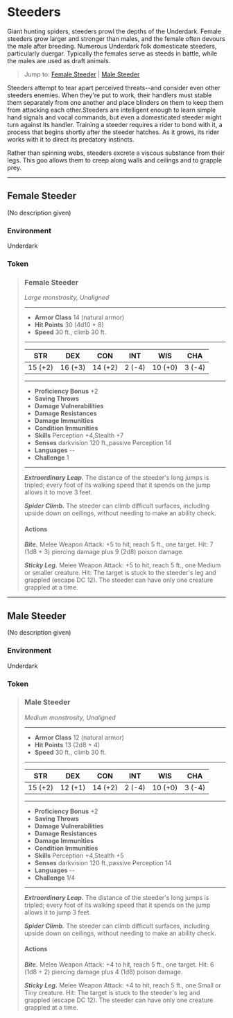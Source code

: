 # Steeders
Giant hunting spiders, steeders prowl the depths of the Underdark. Female steeders grow larger and stronger than males, and the female often devours the male after breeding. Numerous Underdark folk domesticate steeders, particularly duergar. Typically the females serve as steeds in battle, while the males are used as draft animals.

> Jump to: [Female Steeder](FemaleSteeder.md) | [Male Steeder](MaleSteeder.md)

Steeders attempt to tear apart perceived threats--and consider even other steeders enemies. When they're put to work, their handlers must stable them separately from one another and place blinders on them to keep them from attacking each other.Steeders are intelligent enough to learn simple hand signals and vocal commands, but even a domesticated steeder might turn against its handler. Training a steeder requires a rider to bond with it, a process that begins shortly after the steeder hatches. As it grows, its rider works with it to direct its predatory instincts.

Rather than spinning webs, steeders excrete a viscous substance from their legs. This goo allows them to creep along walls and ceilings and to grapple prey.

---

## Female Steeder
(No description given)

### Environment
Underdark

### Token

>### Female Steeder
>*Large monstrosity, Unaligned*
>___
>- **Armor Class** 14 (natural armor)
>- **Hit Points** 30 (4d10 + 8)
>- **Speed** 30 ft., climb 30 ft.
>___
>|**STR**|**DEX**|**CON**|**INT**|**WIS**|**CHA**|
>|:---:|:---:|:---:|:---:|:---:|:---:|
>|15 (+2)|16 (+3)|14 (+2)|2 (-4)|10 (+0)|3 (-4)|
>
>___
>- **Proficiency Bonus** +2
>- **Saving Throws** 
>- **Damage Vulnerabilities** 
>- **Damage Resistances** 
>- **Damage Immunities** 
>- **Condition Immunities** 
>- **Skills** Perception +4,Stealth +7
>- **Senses** darkvision 120 ft.,passive Perception 14
>- **Languages** --
>- **Challenge** 1
>___
>***Extraordinary Leap.*** The distance of the steeder's long jumps is tripled; every foot of its walking speed that it spends on the jump allows it to move 3 feet.
>
>***Spider Climb.*** The steeder can climb difficult surfaces, including upside down on ceilings, without needing to make an ability check.
>
>#### Actions
>***Bite.*** Melee Weapon Attack: +5 to hit, reach 5 ft., one target. Hit: 7 (1d8 + 3) piercing damage plus 9 (2d8) poison damage.
>
>***Sticky Leg.*** Melee Weapon Attack: +5 to hit, reach 5 ft., one Medium or smaller creature. Hit: The target is stuck to the steeder's leg and grappled (escape DC 12). The steeder can have only one creature grappled at a time.
>

---

## Male Steeder
(No description given)

### Environment
Underdark

### Token


>### Male Steeder
>*Medium monstrosity, Unaligned*
>___
>- **Armor Class** 12 (natural armor)
>- **Hit Points** 13 (2d8 + 4)
>- **Speed** 30 ft., climb 30 ft.
>___
>|**STR**|**DEX**|**CON**|**INT**|**WIS**|**CHA**|
>|:---:|:---:|:---:|:---:|:---:|:---:|
>|15 (+2)|12 (+1)|14 (+2)|2 (-4)|10 (+0)|3 (-4)|
>
>___
>- **Proficiency Bonus** +2
>- **Saving Throws** 
>- **Damage Vulnerabilities** 
>- **Damage Resistances** 
>- **Damage Immunities** 
>- **Condition Immunities** 
>- **Skills** Perception +4,Stealth +5
>- **Senses** darkvision 120 ft.,passive Perception 14
>- **Languages** --
>- **Challenge** 1/4
>___
>***Extraordinary Leap.*** The distance of the steeder's long jumps is tripled; every foot of its walking speed that it spends on the jump allows it to jump 3 feet.
>
>***Spider Climb.*** The steeder can climb difficult surfaces, including upside down on ceilings, without needing to make an ability check.
>
>#### Actions
>***Bite.*** Melee Weapon Attack: +4 to hit, reach 5 ft., one target. Hit: 6 (1d8 + 2) piercing damage plus 4 (1d8) poison damage.
>
>***Sticky Leg.*** Melee Weapon Attack: +4 to hit, reach 5 ft., one Small or Tiny creature. Hit: The target is stuck to the steeder's leg and grappled (escape DC 12). The steeder can have only one creature grappled at a time.
>

